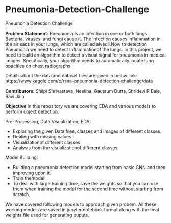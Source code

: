 # Pneumonia-Detection-Challenge
Pneumonia Detection Challenge

**Problem Statement**: 
Pneumonia is an infection in one or both lungs. Bacteria, viruses, and fungi cause it. The infection causes inflammation in the air sacs in your lungs, which are called alveoli.Now to detection Pneumonia we need to detect Inflammationof the lungs. In this project, we need to build an algorithm to detect a visual signal for pneumonia in medical images. Specifically, your algorithm needs to automatically locate lung opacities on chest radiographs

Details about the data and dataset files are given in below link:
https://www.kaggle.com/c/rsna-pneumonia-detection-challenge/data

**Contributors**: 
Shilpi Shrivastava, Neelina, Gautaum Dutta, Shridevi R Bale, Ravi Jain

**Objective**
In this repository we are covering EDA and various models to perform object detection.

Pre-Processing, Data Visualization, EDA:
 - Exploring the given Data files, classes and images of different classes.
 - Dealing with missing values
 - Visualizationof different classes 
 - Analysis from the visualizationof different classes.

Model Building:
 - Building a pneumonia detection model starting from basic CNN and then improving upon it.
 - Train themodel
 - To deal with large training time, save the weights so that you can use them when training the model for the second time without starting from scratch.

We have covered following models to approach given probem. 
All these working models are saved in jupyter notebook format along with the final weights file used for generating ouputs.

